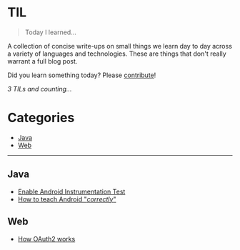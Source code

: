 # TIL

> Today I learned...

A collection of concise write-ups on small things we learn day to day across a
variety of languages and technologies. These are things that don't really
warrant a full blog post.

Did you learn something today? Please [contribute](CONTRIBUTING.md)!

_3 TILs and counting..._

# Categories

* [Java](#Java)
* [Web](#Web)

---

## Java

- [Enable Android Instrumentation Test](2016/April/03/java-enable-android-instrumentation-testing.md)
- [How to teach Android "_correctly_"](2016/April/04/teaching-android-syllabus.md)

## Web

- [How OAuth2 works](2016/April/06/oauth-interaction-flow.md)

